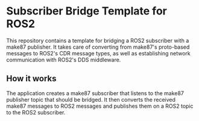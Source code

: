 # Subscriber Bridge Template for ROS2

This repository contains a template for bridging a ROS2 subscriber with a make87 publisher.
It takes care of converting from make87's proto-based messages to ROS2's CDR message types, as well as establishing
network communication with ROS2's DDS middleware.

## How it works

The application creates a make87 subscriber that listens to the make87 publisher topic that should be bridged.
It then converts the received make87 messages to ROS2 messages and publishes them on a ROS2 topic to the ROS2
subscriber.
